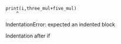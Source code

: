     print(i,three_mul+five_mul)
        ^
IndentationError: expected an indented block


Indentation after if 